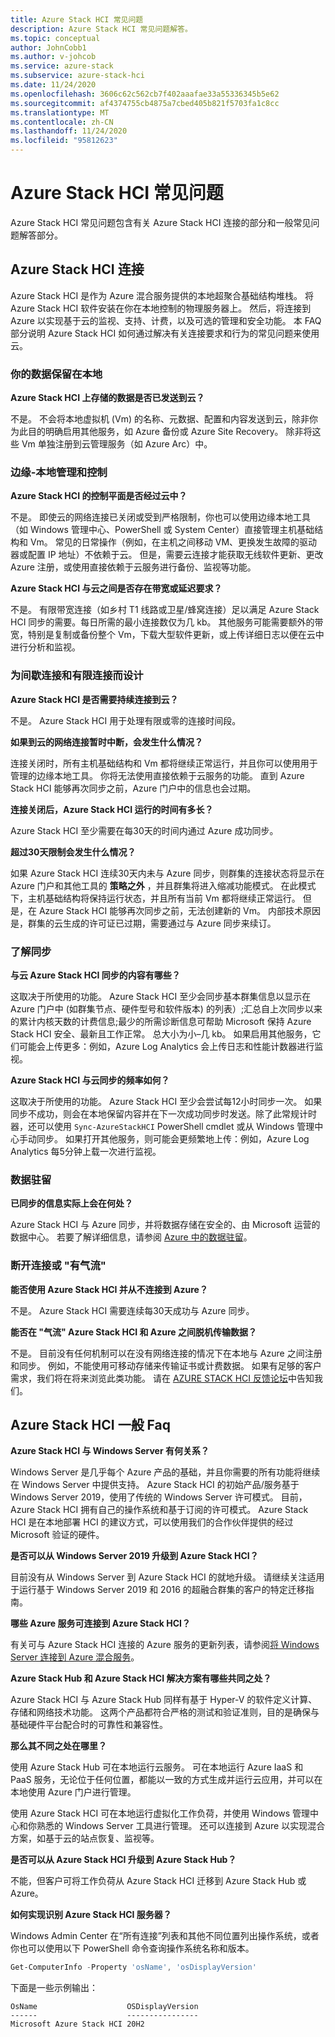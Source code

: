 ```yaml
---
title: Azure Stack HCI 常见问题
description: Azure Stack HCI 常见问题解答。
ms.topic: conceptual
author: JohnCobb1
ms.author: v-johcob
ms.service: azure-stack
ms.subservice: azure-stack-hci
ms.date: 11/24/2020
ms.openlocfilehash: 3606c62c562cb7f402aaafae33a55336345b5e62
ms.sourcegitcommit: af4374755cb4875a7cbed405b821f5703fa1c8cc
ms.translationtype: MT
ms.contentlocale: zh-CN
ms.lasthandoff: 11/24/2020
ms.locfileid: "95812623"
---
```

# <a name="azure-stack-hci-faq"></a>Azure Stack HCI 常见问题
Azure Stack HCI 常见问题包含有关 Azure Stack HCI 连接的部分和一般常见问题解答部分。

## <a name="azure-stack-hci-connectivity"></a>Azure Stack HCI 连接
Azure Stack HCI 是作为 Azure 混合服务提供的本地超聚合基础结构堆栈。 将 Azure Stack HCI 软件安装在你在本地控制的物理服务器上。 然后，将连接到 Azure 以实现基于云的监视、支持、计费，以及可选的管理和安全功能。 本 FAQ 部分说明 Azure Stack HCI 如何通过解决有关连接要求和行为的常见问题来使用云。

### <a name="your-data-stays-on-premises"></a>你的数据保留在本地

**Azure Stack HCI 上存储的数据是否已发送到云？**

不是。 不会将本地虚拟机 (Vm) 的名称、元数据、配置和内容发送到云，除非你为此目的明确启用其他服务，如 Azure 备份或 Azure Site Recovery。 除非将这些 Vm 单独注册到云管理服务（如 Azure Arc）中。

### <a name="edge-local-management-and-control"></a>边缘-本地管理和控制

**Azure Stack HCI 的控制平面是否经过云中？**

不是。 即使云的网络连接已关闭或受到严格限制，你也可以使用边缘本地工具（如 Windows 管理中心、PowerShell 或 System Center）直接管理主机基础结构和 Vm。 常见的日常操作（例如，在主机之间移动 VM、更换发生故障的驱动器或配置 IP 地址）不依赖于云。 但是，需要云连接才能获取无线软件更新、更改 Azure 注册，或使用直接依赖于云服务进行备份、监视等功能。

**Azure Stack HCI 与云之间是否存在带宽或延迟要求？**

不是。 有限带宽连接（如乡村 T1 线路或卫星/蜂窝连接）足以满足 Azure Stack HCI 同步的需要。每日所需的最小连接数仅为几 kb。 其他服务可能需要额外的带宽，特别是复制或备份整个 Vm，下载大型软件更新，或上传详细日志以便在云中进行分析和监视。

### <a name="designed-for-intermittent-and-limited-connectivity"></a>为间歇连接和有限连接而设计

**Azure Stack HCI 是否需要持续连接到云？**

不是。 Azure Stack HCI 用于处理有限或零的连接时间段。

**如果到云的网络连接暂时中断，会发生什么情况？**

连接关闭时，所有主机基础结构和 Vm 都将继续正常运行，并且你可以使用用于管理的边缘本地工具。 你将无法使用直接依赖于云服务的功能。 直到 Azure Stack HCI 能够再次同步之前，Azure 门户中的信息也会过期。

**连接关闭后，Azure Stack HCI 运行的时间有多长？**

Azure Stack HCI 至少需要在每30天的时间内通过 Azure 成功同步。

**超过30天限制会发生什么情况？**

如果 Azure Stack HCI 连续30天内未与 Azure 同步，则群集的连接状态将显示在 Azure 门户和其他工具的 **策略之外** ，并且群集将进入缩减功能模式。 在此模式下，主机基础结构将保持运行状态，并且所有当前 Vm 都将继续正常运行。 但是，在 Azure Stack HCI 能够再次同步之前，无法创建新的 Vm。 内部技术原因是，群集的云生成的许可证已过期，需要通过与 Azure 同步来续订。

### <a name="understanding-sync"></a>了解同步

**与云 Azure Stack HCI 同步的内容有哪些？**

这取决于所使用的功能。 Azure Stack HCI 至少会同步基本群集信息以显示在 Azure 门户中 (如群集节点、硬件型号和软件版本) 的列表）;汇总自上次同步以来的累计内核天数的计费信息;最少的所需诊断信息可帮助 Microsoft 保持 Azure Stack HCI 安全、最新且工作正常。 总大小为小–几 kb。 如果启用其他服务，它们可能会上传更多：例如，Azure Log Analytics 会上传日志和性能计数器进行监视。

**Azure Stack HCI 与云同步的频率如何？**

这取决于所使用的功能。 Azure Stack HCI 至少会尝试每12小时同步一次。 如果同步不成功，则会在本地保留内容并在下一次成功同步时发送。除了此常规计时器，还可以使用 `Sync-AzureStackHCI` PowerShell cmdlet 或从 Windows 管理中心手动同步。 如果打开其他服务，则可能会更频繁地上传：例如，Azure Log Analytics 每5分钟上载一次进行监视。

### <a name="data-residency"></a>数据驻留

**已同步的信息实际上会在何处？**

Azure Stack HCI 与 Azure 同步，并将数据存储在安全的、由 Microsoft 运营的数据中心。 若要了解详细信息，请参阅 [Azure 中的数据驻留](https://azure.microsoft.com/global-infrastructure/data-residency/)。

### <a name="disconnected-or-air-gapped"></a>断开连接或 "有气流"

**能否使用 Azure Stack HCI 并从不连接到 Azure？**

不是。 Azure Stack HCI 需要连续每30天成功与 Azure 同步。

**能否在 "气流" Azure Stack HCI 和 Azure 之间脱机传输数据？**

不是。 目前没有任何机制可以在没有网络连接的情况下在本地与 Azure 之间注册和同步。 例如，不能使用可移动存储来传输证书或计费数据。 如果有足够的客户需求，我们将在将来浏览此类功能。 请在 [AZURE STACK HCI 反馈论坛](https://feedback.azure.com/forums/929833-azure-stack-hci)中告知我们。

## <a name="azure-stack-hci-general-faqs"></a>Azure Stack HCI 一般 Faq

**Azure Stack HCI 与 Windows Server 有何关系？**

Windows Server 是几乎每个 Azure 产品的基础，并且你需要的所有功能将继续在 Windows Server 中提供支持。 Azure Stack HCI 的初始产品/服务基于 Windows Server 2019，使用了传统的 Windows Server 许可模式。 目前，Azure Stack HCI 拥有自己的操作系统和基于订阅的许可模式。 Azure Stack HCI 是在本地部署 HCI 的建议方式，可以使用我们的合作伙伴提供的经过 Microsoft 验证的硬件。

**是否可以从 Windows Server 2019 升级到 Azure Stack HCI？**

目前没有从 Windows Server 到 Azure Stack HCI 的就地升级。 请继续关注适用于运行基于 Windows Server 2019 和 2016 的超融合群集的客户的特定迁移指南。

**哪些 Azure 服务可连接到 Azure Stack HCI？**

有关可与 Azure Stack HCI 连接的 Azure 服务的更新列表，请参阅[将 Windows Server 连接到 Azure 混合服务](/windows-server/manage/windows-admin-center/azure/index)。

**Azure Stack Hub 和 Azure Stack HCI 解决方案有哪些共同之处？**

Azure Stack HCI 与 Azure Stack Hub 同样有基于 Hyper-V 的软件定义计算、存储和网络技术功能。 这两个产品都符合严格的测试和验证准则，目的是确保与基础硬件平台配合时的可靠性和兼容性。

**那么其不同之处在哪里？**

使用 Azure Stack Hub 可在本地运行云服务。 可在本地运行 Azure IaaS 和 PaaS 服务，无论位于任何位置，都能以一致的方式生成并运行云应用，并可以在本地使用 Azure 门户进行管理。

使用 Azure Stack HCI 可在本地运行虚拟化工作负荷，并使用 Windows 管理中心和你熟悉的 Windows Server 工具进行管理。 还可以连接到 Azure 以实现混合方案，如基于云的站点恢复、监视等。

**是否可以从 Azure Stack HCI 升级到 Azure Stack Hub？**

不能，但客户可将工作负荷从 Azure Stack HCI 迁移到 Azure Stack Hub 或 Azure。

**如何实现识别 Azure Stack HCI 服务器？**

Windows Admin Center 在“所有连接”列表和其他不同位置列出操作系统，或者你也可以使用以下 PowerShell 命令查询操作系统名称和版本。

```PowerShell
Get-ComputerInfo -Property 'osName', 'osDisplayVersion'
```

下面是一些示例输出：

```
OsName                    OSDisplayVersion
------                    ----------------
Microsoft Azure Stack HCI 20H2
```
